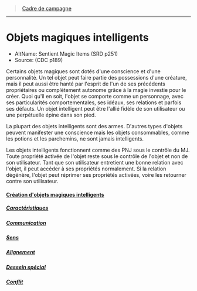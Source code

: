 ﻿---
!Items
Name: Objets magiques intelligents
AltName: Sentient Magic Items (SRD p251)
Source: (CDC p189)
Id: sentient_magicitems_hd.md#objets-magiques-intelligents
RootId: sentient_magicitems_hd.md
ParentLink: index.md
ParentName: Cadre de campagne
NameLevel: 1
Attributes: {}
---
>  [Cadre de campagne](index.md)

---


# Objets magiques intelligents

- AltName: Sentient Magic Items (SRD p251)
- Source: (CDC p189)

Certains objets magiques sont dotés d'une conscience et d'une personnalité. Un tel objet peut faire partie des possessions d'une créature, mais il peut aussi être hanté par l'esprit de l'un de ses précédents propriétaires ou complètement autonome grâce à la magie investie pour le créer. Quoi qu'il en soit, l'objet se comporte comme un personnage, avec ses particularités comportementales, ses idéaux, ses relations et parfois ses défauts. Un objet intelligent peut être l'allié fidèle de son utilisateur ou une perpétuelle épine dans son pied.

La plupart des objets intelligents sont des armes. D'autres types d'objets peuvent manifester une conscience mais les objets consommables, comme les potions et les parchemins, ne sont jamais intelligents.

Les objets intelligents fonctionnent comme des PNJ sous le contrôle du MJ. Toute propriété activée de l'objet reste sous le contrôle de l'objet et non de son utilisateur. Tant que son utilisateur entretient une bonne relation avec l'objet, il peut accéder à ses propriétés normalement. Si la relation dégénère, l'objet peut réprimer ses propriétés activées, voire les retourner contre son utilisateur.



#### [Création d'objets magiques intelligents](hd_sentient_magicitems_creation_dobjets_magiques_intelligents.md)



##### [Caractéristiques](hd_sentient_magicitems_caracteristiques.md)



##### [Communication](hd_sentient_magicitems_communication.md)



##### [Sens](hd_sentient_magicitems_sens.md)



##### [Alignement](hd_sentient_magicitems_alignement.md)



##### [Dessein spécial](hd_sentient_magicitems_dessein_special.md)



##### [Conflit](hd_sentient_magicitems_conflit.md)

